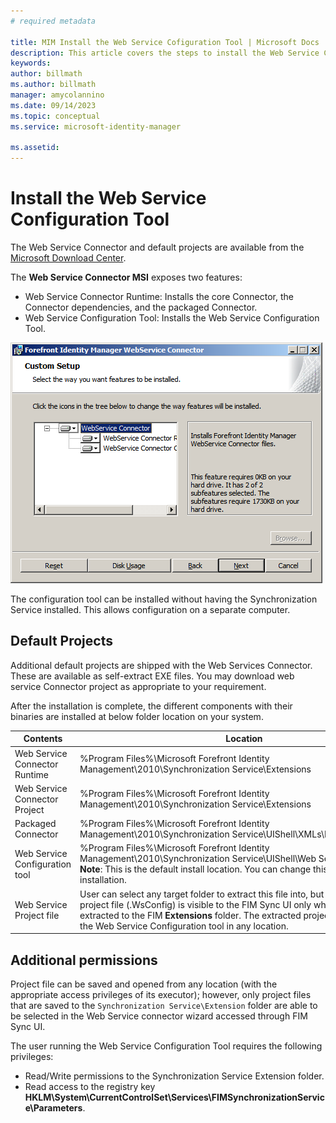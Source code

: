 ```yaml
---
# required metadata

title: MIM Install the Web Service Cofiguration Tool | Microsoft Docs
description: This article covers the steps to install the Web Service Configuration Tool.
keywords:
author: billmath
ms.author: billmath
manager: amycolannino
ms.date: 09/14/2023
ms.topic: conceptual
ms.service: microsoft-identity-manager

ms.assetid: 
---
```


# Install the Web Service Configuration Tool

The Web Service Connector and default projects are available from the [Microsoft Download Center](https://www.microsoft.com/en-us/download/details.aspx?id=51495).

The **Web Service Connector MSI** exposes two features:

- Web Service Connector Runtime: Installs the core Connector, the Connector dependencies, and the packaged Connector.
- Web Service Configuration Tool: Installs the Web Service Configuration Tool.

![Installation wizard connector options](media/microsoft-identity-manager-2016-ma-ws-install/connector-installation-options.png)

The configuration tool can be installed without having the Synchronization
Service installed. This allows configuration on a separate computer.

## Default Projects

Additional default projects are shipped with the Web Services Connector. These are available as self-extract EXE files. You may download web service Connector project as appropriate to your requirement.

After the installation is complete, the different components with their binaries are installed at below folder location on your system.

| Contents | Location |
|---|---|
| Web Service Connector Runtime           | %Program Files%\\Microsoft Forefront Identity Management\\2010\\Synchronization&nbsp;Service\\Extensions |
| Web Service Connector Project           | %Program Files%\\Microsoft Forefront Identity Management\\2010\\Synchronization&nbsp;Service\\Extensions |
| Packaged Connector                      | %Program Files%\\Microsoft Forefront Identity Management\\2010\\Synchronization&nbsp;Service\\UIShell\\XMLs\\PackagedMAs |
| Web Service Configuration tool          | %Program Files%\\Microsoft Forefront Identity Management\\2010\\Synchronization&nbsp;Service\\UIShell\\Web&nbsp;Service&nbsp;Configuration <br/>**Note**: This is the default install location. You can change this location during the installation. |
| Web Service Project file                | User can select any target folder to extract this file into, but the extracted project file (.WsConfig) is visible to the FIM Sync UI only when the project file is extracted to the FIM **Extensions** folder. The extracted project file is visible to the Web Service Configuration tool in any location. |


## Additional permissions

Project file can be saved and opened from any location (with the appropriate access privileges of its executor); however, only project files that are saved to the `Synchronization Service\Extension` folder are able to be selected in the Web Service connector wizard accessed through FIM Sync UI.

The user running the Web Service Configuration Tool requires the following privileges:

- Read/Write permissions to the Synchronization Service Extension folder.
- Read access to the registry key **HKLM\\System\\CurrentControlSet\\Services\\FIMSynchronizationService\\Parameters**.
